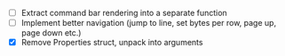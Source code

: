 - [ ] Extract command bar rendering into a separate function
- [ ] Implement better navigation (jump to line, set bytes per row, page up, page down etc.)
- [x] Remove Properties struct, unpack into arguments
